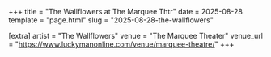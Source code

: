 +++
title = "The Wallflowers at The Marquee Thtr"
date = 2025-08-28
template = "page.html"
slug = "2025-08-28-the-wallflowers"

[extra]
artist = "The Wallflowers"
venue = "The Marquee Theater"
venue_url = "https://www.luckymanonline.com/venue/marquee-theatre/"
+++
